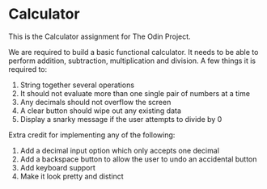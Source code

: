 # Calculator
This is the Calculator assignment for The Odin Project.

We are required to build a basic functional calculator. It needs to be able to perform addition, subtraction, multiplication and division. A few things it is required to:

1. String together several operations
2. It should not evaluate more than one single pair of numbers at a time
3. Any decimals should not overflow the screen
4. A clear button should wipe out any existing data
5. Display a snarky message if the user attempts to divide by 0

Extra credit for implementing any of the following:

1. Add a decimal input option which only accepts one decimal
2. Add a backspace button to allow the user to undo an accidental button
3. Add keyboard support
4. Make it look pretty and distinct
